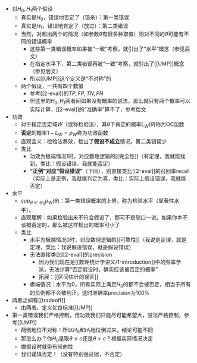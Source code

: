 - 对$H_0,H_1$两个假设
  - 真实是$H_0$，错误地否定了（错杀）：第一类错误
  - 真实是$H_1$，错误地肯定了（放过）：第二类错误
  - 当然，对超出两个的情况（如参数$\theta$有很多种取值）则对不同的$\theta$可能有不同的错误概率
    - 这些第一类错误概率如果被“一致”考察，就引出了“水平”概念（参见后文）
    - 在指定水平下，第二类错误再被“一致”考察，就引出了[[UMP]]概念（参见后文）
    - 所以[[UMP]]这个定义是“不对称”的
  - 两个假设，一共有四个数值
    - 参考[[2-eval]]的$TP, FP, TN, FN$
    - 但这里的$H_0,H_1$两者间如果没有概率的说法，那么就只有两个概率可以实际计算，[[2-eval]]的“准确率”算不了，参考后文
- 功效
  - 对于指定否定域$W$（或称检验法），其$\theta$下肯定的概率$L_W(\theta)$称为OC函数
  - **否定**的概率$1-L_W=\rho_W$称为功效函数
  - 直观含义：检验法奏效，检出了**假设不成立**情况。第二类错误少
  - 类比
    - 功效为极端情况1时，对应数理逻辑的[[完全性]]（有定理，我就能找到，类比：假设错误，我就能否定）
    - **“正例”对应“假设错误”**（下同），则直接类比[[2-eval]]的召回率recall（实际上是正例，我就能判定为真，类比：实际上假设错误，我就能否定）
- 水平
  - $sup_{\theta\in \Theta_0}\rho_W(\theta)$：第一类错误概率的上界，称为检验水平（显著性水平）。
  - 直观理解：如果检验出来不符合假设了，那可不是随口一说。如果你本不该被否定的，那么被这样检出的概率可小了
  - 类比
    - 水平为极端情况0时，对应数理逻辑的[[可靠性]]（我说是定理，就是定理，类比：我说假设错误，就是假设错误）
    - 无法直接类比[[2-eval]]的precision
      - 因为我们现在是[[数理统计学讲义/1-introduction]]中的频率学派，无法计算“否定假设时，确实应该被否定的概率”
      - 拓展：[[区间估计的误区]]
    - 极端情况：水平为0，所有实际上满足$H_0$的都不会被否定，相当于所有的负例都不会被判正，这时准确率precision为100%
- 两者之间有[[tradeoff]]
  - 由两者，定义优良标准[[UMP]]
- 第一类错误我们严格控制，但功效我们只能尽可能希望大，没法严格控制，参考[[UMP]]
  - 两侧地位不对称！所以$H_0$和$H_1$地位倒过来，结论可能不同
  - 那怎么办？你$H_0$是取$\theta\le c$还是$\theta>c$？根据实际情况决定
  - 做假设时就带有倾向性
  - 我们谨慎否定！（没有特别强证据，不否定）